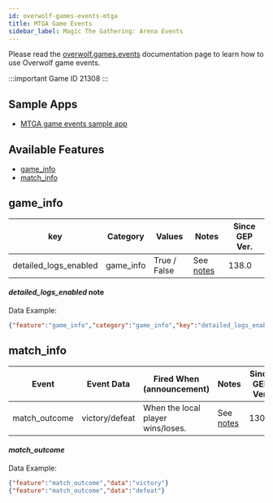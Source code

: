 ```yaml
---
id: overwolf-games-events-mtga
title: MTGA Game Events
sidebar_label: Magic The Gathering: Arena Events
---
```


Please read the [overwolf.games.events](overwolf-games-events) documentation page to learn how to use Overwolf game events.

:::important Game ID
21308
:::

## Sample Apps
* [MTGA game events sample app](https://github.com/overwolf/events-sample-apps)

## Available Features

* [game_info](#game_info)
* [match_info](#match_info)

## game_info

key          | Category    | Values                    | Notes                 | Since GEP Ver. |
------------ | ------------| ------------------------- | --------------------- | -------------  | 
detailed_logs_enabled | game_info   | True / False | See [notes](#detailed_logs_enabled-note) |     138.0      |

#### *detailed_logs_enabled* note

Data Example:

```json
{"feature":"game_info","category":"game_info","key":"detailed_logs_enabled","value":true}
```

## match_info

Event  | Event Data        | Fired When (announcement)                                          | Notes      | Since GEP Ver. |
-------| ------------------| -------------------------------------------------------------------| ---------- | --------------|
match_outcome |  victory/defeat   | When the local player wins/loses. |See [notes](#match_outcome)|    130.0      |

#### *match_outcome*

Data Example:

```json
{"feature":"match_outcome","data":"victory"}
{"feature":"match_outcome","data":"defeat"}
```
